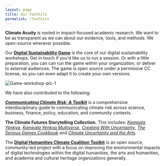 ```yaml
---
layout: page
title: Our Toolkits
permalink: /Toolkits
---
```


**Climate Acuity** is rooted in impact-focused academic research. We want to be as transparent as we can about our evidence, tools, and methods. We open-source wherever possible. 

Our **[Digital Sustainability Game](https://docs.google.com/presentation/d/1T08KqkOaDPCbWX5MuUuceSEbYffDygYGtyKxsM_txZs/edit)** is the core of our digital sustainability workshops. Get in touch if you'd like us to run a session. Or with a little preparation, you can can run the game within your organization, or deliver to external audiences. The game is open source under a permissive CC license, so you can even adapt it to create your own versions.

<img src="https://i.ibb.co/vBjv8tB/Game-workshop-pic-1.jpg" alt="Game-workshop-pic-1" border="0">

We have also contributed to the following:

**[*Communicating Climate Risk: A Toolkit*](https://communicating-climate-risk.org/)** is a comprehensive interdisciplinary guide to communicating climate risk across science, business, finance, policy, education, and community contexts.

**The Climate Futures Storytelling Collection.** This includes: *[Kampala Yénkya](https://imagine-alternatives.com/)*, *[Kampala Yénkya Multiverse](https://imagine-alternatives.com/)*, *[Creating With Uncertainty](https://openpress.sussex.ac.uk/creatingwithuncertainty/)*, *[The Serious Games Cookbook](https://doi.org/10.31273/978-1-911675-13-6)* and *[Climate Uncertainty and the Arts](https://zenodo.org/doi/10.5281/zenodo.8226493)*.  

The **[Digital Humanities Climate Coalition Toolkit](https://sas-dhrh.github.io/dhcc-toolkit/)** is an open source, community-led project with a focus on improving the environmental impacts of digital technologies within the digital humanities, the arts and humanities, and academia and cultural heritage organizations generally.

